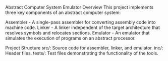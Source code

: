 Abstract Computer System Emulator
Overview
This project implements three key components of an abstract computer system:

Assembler - A single-pass assembler for converting assembly code into machine code.
Linker - A linker independent of the target architecture that resolves symbols and relocates sections.
Emulator - An emulator that simulates the execution of programs on an abstract processor.

Project Structure
src/: Source code for assembler, linker, and emulator.
inc/: Header files.
tests/: Test files demonstrating the functionality of the tools.